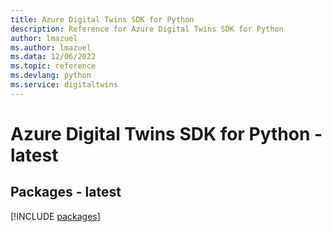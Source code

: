 ```yaml
---
title: Azure Digital Twins SDK for Python
description: Reference for Azure Digital Twins SDK for Python
author: lmazuel
ms.author: lmazuel
ms.data: 12/06/2022
ms.topic: reference
ms.devlang: python
ms.service: digitaltwins
---
```

# Azure Digital Twins SDK for Python - latest
## Packages - latest
[!INCLUDE [packages](digital-twins-index.md)]
